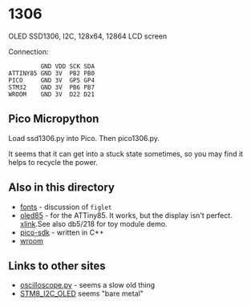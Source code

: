 # 1306

OLED SSD1306, I2C, 128x64, 12864 LCD screen

Connection:

```
         GND VDD SCK SDA
ATTINY85 GND 3V  PB2 PB0
PICO     GND 3V  GP5 GP4
STM32    GND 3V  PB6 PB7
WROOM    GND 3V  D22 D21
```


## Pico Micropython

Load ssd1306.py into Pico. Then pico1306.py.

It seems that it can get into a stuck state sometimes, so you
may find it helps to recycle the power.

## Also in this directory

* [fonts](fonts.md) - discussion of `figlet`
* [oled85](oled85) - for the ATTiny85. It works, but the display isn't perfect. [xlink](https://www.instructables.com/ATTiny85-connects-to-I2C-OLED-display-Great-Things/).See also db5/218 for toy module demo.
* [pico-sdk](pico-sdk) - written in C++
* [wroom](wroom.md)

## Links to other sites

* [oscilloscope.py](https://gist.github.com/blippy/dd93dc64640f31dd9616af8e35cc602a) - seems a slow old thing
* [STM8_I2C_OLED](https://github.com/tugaozi/STM8_I2C_OLED) seems "bare metal"

